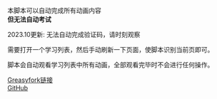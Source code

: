 本脚本可以自动完成所有动画内容  
**但无法自动考试**

2023.10更新: 无法自动完成验证码，请时刻观察

需要打开一个学习列表，然后手动刷新一下页面，使脚本识别当前页即可。

脚本会自动观看学习列表中所有动画，全部观看完毕时不会进行任何操作。

[Greasyfork链接](https://greasyfork.org/zh-CN/scripts/441397-%E5%B9%B3%E5%AE%89%E6%AF%93%E7%A7%80)  
[GitHub](https://git.yuanlu.bid/yuanlu/tampermonkey-ping-an-yu-xiu)
